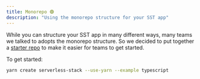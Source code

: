 ```yaml
---
title: Monorepo 🟢
description: "Using the monorepo structure for your SST app"
---
```


While you can structure your SST app in many different ways, many teams we talked to adopts the monorepo structure. So we decided to put together a [starter repo](https://github.com/serverless-stack/serverless-stack/tree/master/examples/typescript-monorepo) to make it easier for teams to get started.

To get started:
```bash
yarn create serverless-stack --use-yarn --example typescript
```
